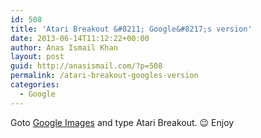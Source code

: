 ```yaml
---
id: 508
title: 'Atari Breakout &#8211; Google&#8217;s version'
date: 2013-06-14T11:12:22+00:00
author: Anas Ismail Khan
layout: post
guid: http://anasismail.com/?p=508
permalink: /atari-breakout-googles-version
categories:
  - Google
---
```

Goto [Google Images](http://images.google.com) and type Atari Breakout. 😉 Enjoy